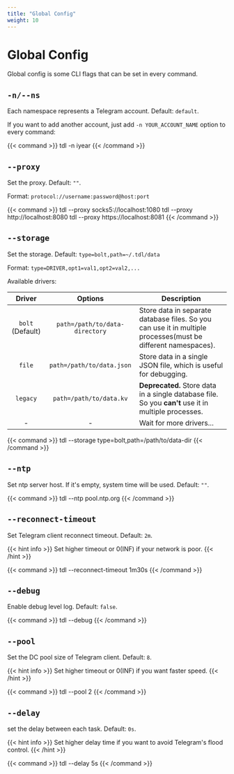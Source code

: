 ```yaml
---
title: "Global Config"
weight: 10
---
```


# Global Config

Global config is some CLI flags that can be set in every command.

## `-n/--ns`

Each namespace represents a Telegram account. Default: `default`.

If you want to add another account, just add `-n YOUR_ACCOUNT_NAME` option to every command:

{{< command >}}
tdl -n iyear
{{< /command >}}

## `--proxy`

Set the proxy. Default: `""`.

Format: `protocol://username:password@host:port`

{{< command >}}
tdl --proxy socks5://localhost:1080
tdl --proxy http://localhost:8080
tdl --proxy https://localhost:8081
{{< /command >}}

## `--storage`

Set the storage. Default: `type=bolt,path=~/.tdl/data`

Format: `type=DRIVER,opt1=val1,opt2=val2,...`

Available drivers:

|      Driver      |            Options             | Description                                                                                                   |
|:----------------:|:------------------------------:|---------------------------------------------------------------------------------------------------------------|
| `bolt` (Default) | `path=/path/to/data-directory` | Store data in separate database files. So you can use it in multiple processes(must be different namespaces). |
|      `file`      |   `path=/path/to/data.json`    | Store data in a single JSON file, which is useful for debugging.                                              |
|     `legacy`     |    `path=/path/to/data.kv`     | **Deprecated.** Store data in a single database file. So you **can't** use it in multiple processes.          |
|        -         |               -                | Wait for more drivers...                                                                                      |

{{< command >}}
tdl --storage type=bolt,path=/path/to/data-dir
{{< /command >}}

## `--ntp`

Set ntp server host. If it's empty, system time will be used. Default: `""`.

{{< command >}}
tdl --ntp pool.ntp.org
{{< /command >}}

## `--reconnect-timeout`

Set Telegram client reconnect timeout. Default: `2m`.

{{< hint info >}}
Set higher timeout or 0(INF) if your network is poor.
{{< /hint >}}

{{< command >}}
tdl --reconnect-timeout 1m30s
{{< /command >}}

## `--debug`

Enable debug level log. Default: `false`.

{{< command >}}
tdl --debug
{{< /command >}}

## `--pool`

Set the DC pool size of Telegram client. Default: `8`.

{{< hint info >}}
Set higher timeout or 0(INF) if you want faster speed.
{{< /hint >}}

{{< command >}}
tdl --pool 2
{{< /command >}}

## `--delay`

set the delay between each task. Default: `0s`.

{{< hint info >}}
Set higher delay time if you want to avoid Telegram's flood control.
{{< /hint >}}

{{< command >}}
tdl --delay 5s
{{< /command >}}
